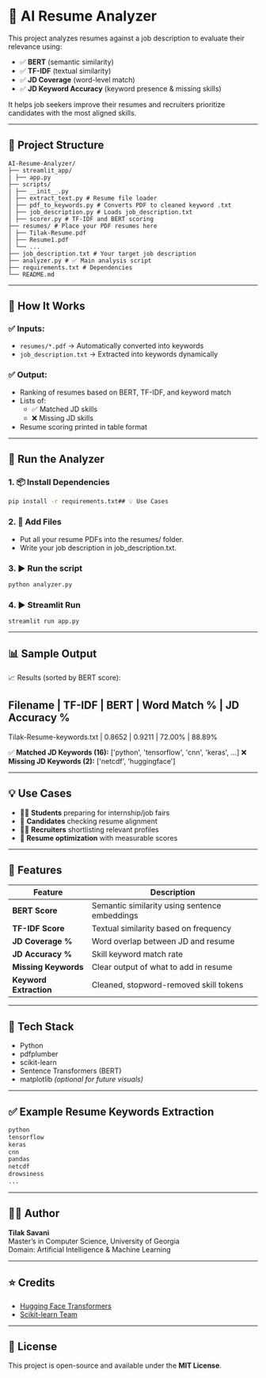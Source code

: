# 🤖 AI Resume Analyzer

This project analyzes resumes against a job description to evaluate their relevance using:

- ✅ **BERT** (semantic similarity)
- ✅ **TF-IDF** (textual similarity)
- ✅ **JD Coverage** (word-level match)
- ✅ **JD Keyword Accuracy** (keyword presence & missing skills)

It helps job seekers improve their resumes and recruiters prioritize candidates with the most aligned skills.

---

## 📁 Project Structure

```
AI-Resume-Analyzer/
├── streamlit_app/
| ├── app.py
├── scripts/
| ├── __init__.py
│ ├── extract_text.py # Resume file loader
│ ├── pdf_to_keywords.py # Converts PDF to cleaned keyword .txt
│ ├── job_description.py # Loads job_description.txt
│ ├── scorer.py # TF-IDF and BERT scoring
├── resumes/ # Place your PDF resumes here
│ ├── Tilak-Resume.pdf
│ ├── Resume1.pdf
│ └── ...
├── job_description.txt # Your target job description
├── analyzer.py # ✅ Main analysis script
├── requirements.txt # Dependencies
└── README.md
```

---

## 🔧 How It Works

### ✅ Inputs:

- `resumes/*.pdf` → Automatically converted into keywords
- `job_description.txt` → Extracted into keywords dynamically

### ✅ Output:

- Ranking of resumes based on BERT, TF-IDF, and keyword match
- Lists of:
  - ✅ Matched JD skills
  - ❌ Missing JD skills
- Resume scoring printed in table format

---

## 🚀 Run the Analyzer

### 1. 📦 Install Dependencies

```bash
pip install -r requirements.txt## 💡 Use Cases
```

### 2. 📂 Add Files

- Put all your resume PDFs into the resumes/ folder.
- Write your job description in job_description.txt.

### 3. ▶️ Run the script

```bash
python analyzer.py
```

### 4. ▶️ Streamlit Run

```base
streamlit run app.py
```

---

## 📊 Sample Output

📈 Results (sorted by BERT score):

## Filename | TF-IDF | BERT | Word Match % | JD Accuracy %

Tilak-Resume-keywords.txt | 0.8652 | 0.9211 | 72.00% | 88.89%

✅ **Matched JD Keywords (16):** ['python', 'tensorflow', 'cnn', 'keras', ...]
❌ **Missing JD Keywords (2):** ['netcdf', 'huggingface']

---

## 💡 Use Cases

- 🧑‍🎓 **Students** preparing for internship/job fairs
- 🧠 **Candidates** checking resume alignment
- 🧑‍💼 **Recruiters** shortlisting relevant profiles
- 🎯 **Resume optimization** with measurable scores

---

## 🧠 Features

| Feature                | Description                                   |
| ---------------------- | --------------------------------------------- |
| **BERT Score**         | Semantic similarity using sentence embeddings |
| **TF-IDF Score**       | Textual similarity based on frequency         |
| **JD Coverage %**      | Word overlap between JD and resume            |
| **JD Accuracy %**      | Skill keyword match rate                      |
| **Missing Keywords**   | Clear output of what to add in resume         |
| **Keyword Extraction** | Cleaned, stopword-removed skill tokens        |

---

## 🧰 Tech Stack

- Python
- pdfplumber
- scikit-learn
- Sentence Transformers (BERT)
- matplotlib _(optional for future visuals)_

---

## ✅ Example Resume Keywords Extraction

```txt
python
tensorflow
keras
cnn
pandas
netcdf
drowsiness
...

```

---

## 🙋‍♂️ Author

**Tilak Savani**  
Master’s in Computer Science, University of Georgia  
Domain: Artificial Intelligence & Machine Learning

---

## ⭐ Credits

- [Hugging Face Transformers](https://huggingface.co/)
- [Scikit-learn Team](https://scikit-learn.org/)

---

## 📄 License

This project is open-source and available under the **MIT License**.
